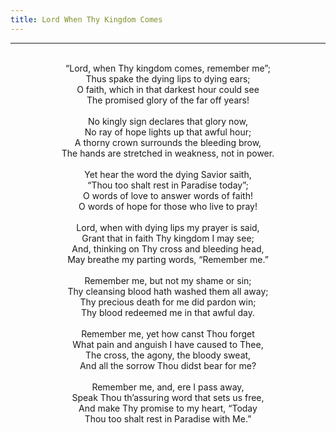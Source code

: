 ```yaml
---
title: Lord When Thy Kingdom Comes
---
```


---
<center>
<br/>
“Lord, when Thy kingdom comes, remember me”;<br/>
Thus spake the dying lips to dying ears;<br/>
O faith, which in that darkest hour could see<br/>
The promised glory of the far off years!<br/>
<br/>
No kingly sign declares that glory now,<br/>
No ray of hope lights up that awful hour;<br/>
A thorny crown surrounds the bleeding brow,<br/>
The hands are stretched in weakness, not in power.<br/>
<br/>
Yet hear the word the dying Savior saith,<br/>
“Thou too shalt rest in Paradise today”;<br/>
O words of love to answer words of faith!<br/>
O words of hope for those who live to pray!<br/>
<br/>
Lord, when with dying lips my prayer is said,<br/>
Grant that in faith Thy kingdom I may see;<br/>
And, thinking on Thy cross and bleeding head,<br/>
May breathe my parting words, “Remember me.”<br/>
<br/>
Remember me, but not my shame or sin;<br/>
Thy cleansing blood hath washed them all away;<br/>
Thy precious death for me did pardon win;<br/>
Thy blood redeemed me in that awful day.<br/>
<br/>
Remember me, yet how canst Thou forget<br/>
What pain and anguish I have caused to Thee,<br/>
The cross, the agony, the bloody sweat,<br/>
And all the sorrow Thou didst bear for me?<br/>
<br/>
Remember me, and, ere I pass away,<br/>
Speak Thou th’assuring word that sets us free,<br/>
And make Thy promise to my heart, “Today<br/>
Thou too shalt rest in Paradise with Me.”<br/>

</center>